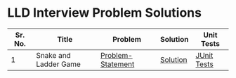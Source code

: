 # LLD Interview Problem Solutions

| **Sr. No.** | **Title** | **Problem** | **Solution** | **Unit Tests** |
| ----- | ----- | ----- | ----- | ----- |
| 1 | Snake and Ladder Game | [Problem-Statement](https://github.com/AkshayChandole/LLD_Interview_Problems/blob/master/src/main/java/snake_and_ladder_game/problem-statement.md) | [Solution](https://github.com/AkshayChandole/LLD_Interview_Problems/tree/master/src/main/java/snake_and_ladder_game) | [JUnit Tests](https://github.com/AkshayChandole/LLD_Interview_Problems/tree/master/src/test/java/snake_and_ladder_game)
